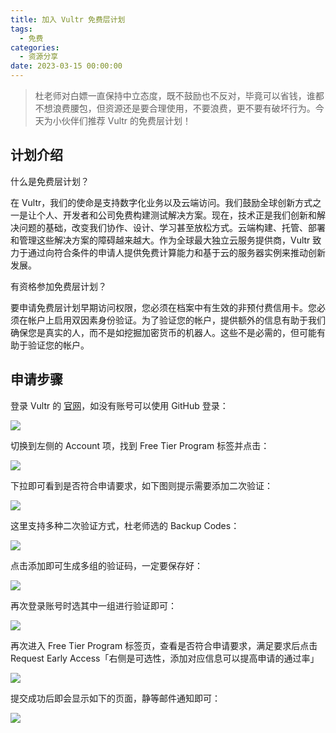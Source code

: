 ```yaml
---
title: 加入 Vultr 免费层计划
tags:
  - 免费
categories:
  - 资源分享
date: 2023-03-15 00:00:00
---
```


> 杜老师对白嫖一直保持中立态度，既不鼓励也不反对，毕竟可以省钱，谁都不想浪费腰包，但资源还是要合理使用，不要浪费，更不要有破坏行为。今天为小伙伴们推荐 Vultr 的免费层计划！

<!-- more -->

## 计划介绍

什么是免费层计划？

在 Vultr，我们的使命是支持数字化业务以及云端访问。我们鼓励全球创新方式之一是让个人、开发者和公司免费构建测试解决方案。现在，技术正是我们创新和解决问题的基础，改变我们协作、设计、学习甚至放松方式。云端构建、托管、部署和管理这些解决方案的障碍越来越大。作为全球最大独立云服务提供商，Vultr 致力于通过向符合条件的申请人提供免费计算能力和基于云的服务器实例来推动创新发展。

有资格参加免费层计划？

要申请免费层计划早期访问权限，您必须在档案中有生效的非预付费信用卡。您必须在帐户上启用双因素身份验证。为了验证您的帐户，提供额外的信息有助于我们确保您是真实的人，而不是如挖掘加密货币的机器人。这些不是必需的，但可能有助于验证您的帐户。

## 申请步骤

登录 Vultr 的 [官网](https://www.vultr.com/?ref=8553292)，如没有账号可以使用 GitHub 登录：

![](https://cdn.dusays.com/2023/03/565-1.jpg)

切换到左侧的 Account 项，找到 Free Tier Program 标签并点击：

![](https://cdn.dusays.com/2023/03/565-2.jpg)

下拉即可看到是否符合申请要求，如下图则提示需要添加二次验证：

![](https://cdn.dusays.com/2023/03/565-3.jpg)

这里支持多种二次验证方式，杜老师选的 Backup Codes：

![](https://cdn.dusays.com/2023/03/565-4.jpg)

点击添加即可生成多组的验证码，一定要保存好：

![](https://cdn.dusays.com/2023/03/565-5.jpg)

再次登录账号时选其中一组进行验证即可：

![](https://cdn.dusays.com/2023/03/565-6.jpg)

再次进入 Free Tier Program 标签页，查看是否符合申请要求，满足要求后点击 Request Early Access「右侧是可选性，添加对应信息可以提高申请的通过率」

![](https://cdn.dusays.com/2023/03/565-7.jpg)

提交成功后即会显示如下的页面，静等邮件通知即可：

![](https://cdn.dusays.com/2023/03/565-8.jpg)